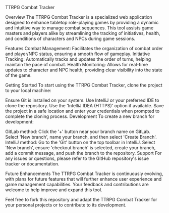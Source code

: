 TTRPG Combat Tracker

Overview
The TTRPG Combat Tracker is a specialized web application designed to enhance tabletop role-playing games by providing a dynamic and intuitive way to manage combat sequences. This tool assists game masters and players alike by streamlining the tracking of initiatives, health, and conditions of characters and NPCs during game sessions.

Features
Combat Management: Facilitates the organization of combat order and player/NPC status, ensuring a smooth flow of gameplay.
Initiative Tracking: Automatically tracks and updates the order of turns, helping maintain the pace of combat.
Health Monitoring: Allows for real-time updates to character and NPC health, providing clear visibility into the state of the game.

Getting Started
To start using the TTRPG Combat Tracker, clone the project to your local machine:

Ensure Git is installed on your system.
Use IntelliJ or your preferred IDE to clone the repository. Use the 'IntelliJ IDEA (HTTPS)' option if available.
Save the project in a safe location and enter your credentials when prompted to complete the cloning process.
Development
To create a new branch for development:

GitLab method:
Click the '+' button near your branch name on GitLab.
Select 'New branch', name your branch, and then select 'Create Branch'.
IntelliJ method:
Go to the 'Git' button on the top toolbar in IntelliJ.
Select 'New branch', ensure 'checkout branch' is selected, create your branch, add a commit message, and push the branch to the repository.
Support
For any issues or questions, please refer to the GitHub repository's issue tracker or documentation.

Future Enhancements
The TTRPG Combat Tracker is continuously evolving, with plans for future features that will further enhance user experience and game management capabilities. Your feedback and contributions are welcome to help improve and expand this tool.

Feel free to fork this repository and adapt the TTRPG Combat Tracker for your personal projects or to contribute to its development.
